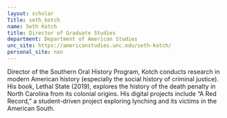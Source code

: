 ```yaml
---
layout: scholar
Title: seth_kotch
name: Seth Kotch
title: Director of Graduate Studies
department: Department of American Studies
unc_site: https://americanstudies.unc.edu/seth-kotch/
personal_site: nan
---
```

Director of the Southern Oral History Program, Kotch conducts research in modern American history (especially the social history of criminal justice). His book, Lethal State (2019), explores the history of the death penalty in North Carolina from its colonial origins. His digital projects include “A Red Record,” a student-driven project exploring lynching and its victims in the American South.
